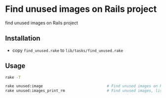 # Find unused images on Rails project

find unused images on Rails project

## Installation

* copy `find_unused.rake` to `lib/tasks/find_unused.rake`


## Usage

```bash
rake -T

rake unused:image                             # Find unused images on Rails project to deletion
rake unused:images_print_rm                   # Find unused images, list and print remove command
```
